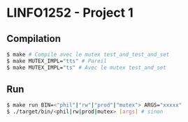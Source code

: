 # LINFO1252 - Project 1

## Compilation
```sh
$ make # Compile avec le mutex test_and_test_and_set
$ make MUTEX_IMPL="tts" # Pareil 
$ make MUTEX_IMPL="ts" # Avec le mutex test_and_set
```

## Run
```sh
$ make run BIN=<"phil"|"rw"|"prod"|"mutex"> ARGS="xxxxx"
$ ./target/bin/<phil|rw|prod|mutex> [args] # sinon
```
